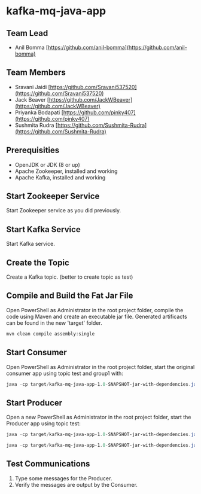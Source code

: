 # kafka-mq-java-app

## Team Lead

- Anil Bomma [https://github.com/anil-bomma](https://github.com/anil-bomma)

## Team Members

- Sravani Jaidi [https://github.com/Sravani537520](https://github.com/Sravani537520)
- Jack Beaver [https://github.com/JackWBeaver](https://github.com/JackWBeaver)
- Priyanka Bodapati [https://github.com/pinky407](https://github.com/pinky407)
- Sushmita Rudra [https://github.com/Sushmita-Rudra](https://github.com/Sushmita-Rudra)

## Prerequisities

- OpenJDK or JDK (8 or up)
- Apache Zookeeper, installed and working
- Apache Kafka, installed and working

## Start Zookeeper Service

Start Zookeeper service as you did previously.

## Start Kafka Service

Start Kafka service.

## Create the Topic

Create a Kafka topic. (better to create topic as test)

## Compile and Build the Fat Jar File

Open PowerShell as Administrator in the root project folder, compile the code using Maven and create an executable jar file. Generated artificacts can be found in the new 'target' folder.

```PowerShell
mvn clean compile assembly:single
```

## Start Consumer

Open PowerShell as Administrator in the root project folder, start the original consumer app using topic test and group1 with:

```PowerShell
java -cp target/kafka-mq-java-app-1.0-SNAPSHOT-jar-with-dependencies.jar edu.northwestmissouri.bigdatabulls.simple.Consumer test group1
```

## Start Producer

Open a new PowerShell as Administrator in the root project folder, start the Producer app using topic test:

```PowerShell
java -cp target/kafka-mq-java-app-1.0-SNAPSHOT-jar-with-dependencies.jar edu.northwestmissouri.bigdatabulls.simple.ProducerTotalCount test
```

```PowerShell
java -cp target/kafka-mq-java-app-1.0-SNAPSHOT-jar-with-dependencies.jar edu.northwestmissouri.bigdatabulls.simple.ProducerMessages test
```
## Test Communications

1. Type some messages for the Producer.
1. Verify the messages are output by the Consumer.
